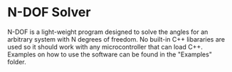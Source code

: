 # N-DOF Solver
N-DOF is a light-weight program designed to solve the angles for an arbitrary system with N degrees of freedom. No built-in C++ libararies are used so it should work with any microcontroller that can load C++. Examples on how to use the software can be found in the "Examples" folder.